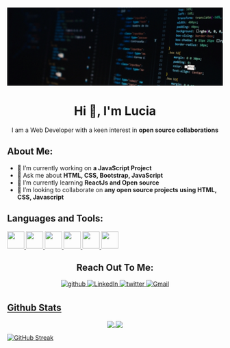<head>
  
<link rel="stylesheet" href="https://cdn.jsdelivr.net/gh/devicons/devicon@v2.15.1/devicon.min.css">
  
</head>

![Banner](media/banner2.png)

<h1 align="center">Hi 👋, I'm Lucia</h1>

<div align="center">I am a Web Developer with a keen interest in <b>open source collaborations</b></div>

## About Me:

- 🔭 I’m currently working on **a JavaScript Project**
- 💬 Ask me about **HTML, CSS, Bootstrap, JavaScript**
- 🌱 I’m currently learning **ReactJs and Open source**
- 👯 I’m looking to collaborate on **any open source projects using HTML, CSS, Javascript**

## Languages and Tools:

<p align="left">
  <a href="#">
    <img src="https://cdn.jsdelivr.net/gh/devicons/devicon/icons/html5/html5-original.svg" height="40" width="40" />
  </a>
  <a href="#">
    <img src="https://cdn.jsdelivr.net/gh/devicons/devicon/icons/css3/css3-original.svg" height="40" width="40" />
  </a>
  <a href="#">
    <img src="https://cdn.jsdelivr.net/gh/devicons/devicon/icons/javascript/javascript-original.svg" height="40" width="40" />
  </a>
  <a href="#">
    <img src="https://cdn.jsdelivr.net/gh/devicons/devicon/icons/git/git-original.svg" height="40" width="40" />
  </a>
  <a href="#">
    <img src="https://cdn.jsdelivr.net/gh/devicons/devicon/icons/python/python-original.svg" height="40" width="40" />
  </a>
  <a>
    <img src="https://cdn.jsdelivr.net/gh/devicons/devicon/icons/bootstrap/bootstrap-original.svg" height="40" width="40" />
  </a>
</p>

<h2 align="center">Reach Out To Me:</h2>

<p align="center">
<a href="https://github.com/ChinatuL" target="_blank">
<img src=https://img.shields.io/badge/github-%2324292e.svg?&style=for-the-badge&logo=github&logoColor=white alt=github style="margin-bottom: 5px;" />
</a>
<a href="https://www.linkedin.com/in/chinatu-lucia-3b923b1b1/" target="_blank">
<img alt="LinkedIn" src="https://img.shields.io/badge/linkedin%20-%230077B5.svg?&style=for-the-badge&logo=linkedin&logoColor=white"/>
</a>
<a href="https://twitter.com/home" target="_blank">
<img src=https://img.shields.io/badge/twitter-%2300acee.svg?&style=for-the-badge&logo=twitter&logoColor=white alt=twitter style="margin-bottom: 5px;" />
</a>
<a href="mailto:chinatuluciaeke@gmail.com">
<img alt="Gmail" src="https://img.shields.io/badge/Gmail-D14836?style=for-the-badge&logo=gmail&logoColor=white" />
</p> 
  
## Github Stats
<p align="center">
  <a href="https://github.com/ChinatuL">
   <img width="430" align="center" src="https://github-readme-stats.vercel.app/api?username=chinatul&count_private=true&show_icons=true&theme=radical&hide_border=true">
  </a>
  <a href="https://github.com/ChinatuL/github-readme-stats">
    <img width="430" align="center" src="https://github-readme-stats.anuraghazra1.vercel.app/api/top-langs/?username=chinatul&layout=compact&theme=radical&langs_count=6&hide_border=true" />
  </a>
  
  [![GitHub Streak](https://streak-stats.demolab.com?user=ChinatuL&theme=radical&hide_border=true&card_width=430&type=png)](https://git.io/streak-stats)
  
 </p>  
<!--
**ChinatuL/ChinatuL** is a ✨ _special_ ✨ repository because its `README.md` (this file) appears on your GitHub profile.

Here are some ideas to get you started:


- 🤔 I’m looking for help with ...

- 📫 How to reach me: ...
- 😄 Pronouns: ...
- ⚡ Fun fact: ...
-->
